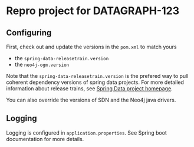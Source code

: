 # Repro project for DATAGRAPH-123

## Configuring

First, check out and update the versions in the `pom.xml` to match yours

- the `spring-data-releasetrain.version`
- the `neo4j-ogm.version`

Note that the `spring-data-releasetrain.version` is the prefered way to pull coherent dependency versions of spring data projects.
For more detailed information about release trains, see [Spring Data project homepage](http://projects.spring.io/spring-data/).

You can also override the versions of SDN and the Neo4j java drivers.

## Logging

Logging is configured in `application.properties`. See Spring boot documentation for more details.

